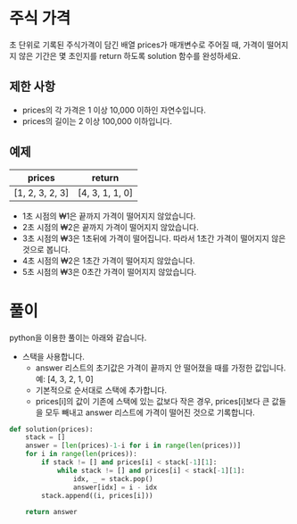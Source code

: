 # 주식 가격

초 단위로 기록된 주식가격이 담긴 배열 prices가 매개변수로 주어질 때, 가격이 떨어지지 않은 기간은 몇 초인지를 return 하도록 solution 함수를 완성하세요.

## 제한 사항

- prices의 각 가격은 1 이상 10,000 이하인 자연수입니다.
- prices의 길이는 2 이상 100,000 이하입니다.

## 예제

| prices | return |
| --- | --- |
| [1, 2, 3, 2, 3] | [4, 3, 1, 1, 0] |

- 1초 시점의 ₩1은 끝까지 가격이 떨어지지 않았습니다.
- 2초 시점의 ₩2은 끝까지 가격이 떨어지지 않았습니다.
- 3초 시점의 ₩3은 1초뒤에 가격이 떨어집니다. 따라서 1초간 가격이 떨어지지 않은 것으로 봅니다.
- 4초 시점의 ₩2은 1초간 가격이 떨어지지 않았습니다.
- 5초 시점의 ₩3은 0초간 가격이 떨어지지 않았습니다.

# 풀이

python을 이용한 풀이는 아래와 같습니다.

- 스택을 사용합니다.
    - answer 리스트의 초기값은 가격이 끝까지 안 떨어졌을 때를 가정한 값입니다. 예: [4, 3, 2, 1, 0]
    - 기본적으로 순서대로 스택에 추가합니다.
    - prices[i]의 값이 기존에 스택에 있는 값보다 작은 경우, prices[i]보다 큰 값들을 모두 빼내고 answer 리스트에 가격이 떨어진 것으로 기록합니다.

```python
def solution(prices):
    stack = []
    answer = [len(prices)-1-i for i in range(len(prices))]
    for i in range(len(prices)):
        if stack != [] and prices[i] < stack[-1][1]:
            while stack != [] and prices[i] < stack[-1][1]:
                idx, _ = stack.pop()
                answer[idx] = i - idx
        stack.append((i, prices[i]))
    
    return answer
```